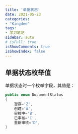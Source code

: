 ```yaml
---
title: '单据状态'
date: 2021-05-23
categories:
- "Kingdee"
tags:
- 学习笔记
sidebar: auto
# isFull: true
isShowComments: true
isShowIndex: false
---
```


## 单据状态枚举值

单据状态时一个枚举字段，其值是：

```csharp
public enum DocumentStatus
{
    暂存='Z',
    创建='A',
    审核中='B',
    已审核='C',
    重新审核='D',
}
```
